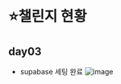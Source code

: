 # ⭐챌린지 현황
## day03 
- supabase 세팅 완료
  ![image](https://github.com/user-attachments/assets/8462d427-5eae-4d7a-973c-f6e901e5b38d)
